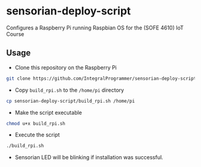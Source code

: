 # sensorian-deploy-script
Configures a Raspberry Pi running Raspbian OS for the (SOFE 4610) IoT Course


Usage
-----

- Clone this repository on the Raspberry Pi

```bash
git clone https://github.com/IntegralProgrammer/sensorian-deploy-script
```

- Copy `build_rpi.sh` to the `/home/pi` directory

```bash
cp sensorian-deploy-script/build_rpi.sh /home/pi
```

- Make the script executable

```bash
chmod u+x build_rpi.sh
```

- Execute the script

```bash
./build_rpi.sh
```

- Sensorian LED will be blinking if installation was successful.
